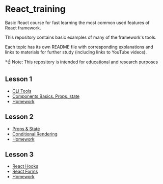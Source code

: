 # React_training
Basic React course for fast learning the most common used features of React framework.

This repository contains basic examples of many of the framework's tools.

Each topic has its own README file with corresponding explanations and links to materials for further study (including links to YouTube videos). 

*☝ Note: This repository is intended for educational and research purposes

## Lesson 1

* [CLI Tools](Lesson-1/CLI-tools)
* [Components Basics. Props, state](Lesson-1/Components-basics)
* [Homework](Lesson-1/HW-Lesson-1)

## Lesson 2

* [Props & State](Lesson-2)
* [Conditional Rendering](Lesson-2/Conditional-rendering)
* [Homework](Lesson-2/HW-Lesson-2)

## Lesson 3

* [React Hooks](Lesson-3/React%20Hooks/)
* [React Forms](Lesson-3/React%20Forms/)
* [Homework](Lesson-3/HW-Lesson-3)
